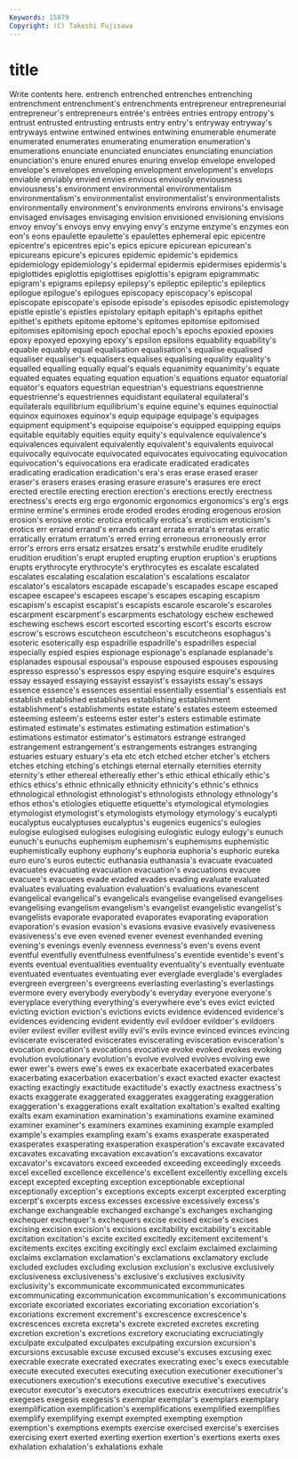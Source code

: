 ```yaml
---
Keywords: 15879 
Copyright: (C) Takeshi Fujisawa
---
```


# title

Write contents here.
 entrench entrenched entrenches entrenching entrenchment entrenchment's entrenchments
entrepreneur entrepreneurial entrepreneur's entrepreneurs entrée's entrées entries entropy entropy's entrust
entrusted entrusting entrusts entry entry's entryway entryway's entryways entwine entwined
entwines entwining enumerable enumerate enumerated enumerates enumerating enumeration enumeration's enumerations
enunciate enunciated enunciates enunciating enunciation enunciation's enure enured enures enuring
envelop envelope enveloped envelope's envelopes enveloping envelopment envelopment's envelops enviable
enviably envied envies envious enviously enviousness enviousness's environment environmental environmentalism
environmentalism's environmentalist environmentalist's environmentalists environmentally environment's environments environs environs's envisage
envisaged envisages envisaging envision envisioned envisioning envisions envoy envoy's envoys
envy envying envy's enzyme enzyme's enzymes eon eon's eons epaulette
epaulette's epaulettes ephemeral epic epicentre epicentre's epicentres epic's epics epicure
epicurean epicurean's epicureans epicure's epicures epidemic epidemic's epidemics epidemiology epidemiology's
epidermal epidermis epidermises epidermis's epiglottides epiglottis epiglottises epiglottis's epigram epigrammatic
epigram's epigrams epilepsy epilepsy's epileptic epileptic's epileptics epilogue epilogue's epilogues
episcopacy episcopacy's episcopal episcopate episcopate's episode episode's episodes episodic epistemology
epistle epistle's epistles epistolary epitaph epitaph's epitaphs epithet epithet's epithets
epitome epitome's epitomes epitomise epitomised epitomises epitomising epoch epochal epoch's
epochs epoxied epoxies epoxy epoxyed epoxying epoxy's epsilon epsilons equability
equability's equable equably equal equalisation equalisation's equalise equalised equaliser equaliser's
equalisers equalises equalising equality equality's equalled equalling equally equal's equals
equanimity equanimity's equate equated equates equating equation equation's equations equator
equatorial equator's equators equestrian equestrian's equestrians equestrienne equestrienne's equestriennes equidistant
equilateral equilateral's equilaterals equilibrium equilibrium's equine equine's equines equinoctial equinox
equinoxes equinox's equip equipage equipage's equipages equipment equipment's equipoise equipoise's
equipped equipping equips equitable equitably equities equity equity's equivalence equivalence's
equivalences equivalent equivalently equivalent's equivalents equivocal equivocally equivocate equivocated equivocates
equivocating equivocation equivocation's equivocations era eradicate eradicated eradicates eradicating eradication
eradication's era's eras erase erased eraser eraser's erasers erases erasing
erasure erasure's erasures ere erect erected erectile erecting erection erection's
erections erectly erectness erectness's erects erg ergo ergonomic ergonomics ergonomics's
erg's ergs ermine ermine's ermines erode eroded erodes eroding erogenous
erosion erosion's erosive erotic erotica erotically erotica's eroticism eroticism's erotics
err errand errand's errands errant errata errata's erratas erratic erratically
erratum erratum's erred erring erroneous erroneously error error's errors errs
ersatz ersatzes ersatz's erstwhile erudite eruditely erudition erudition's erupt erupted
erupting eruption eruption's eruptions erupts erythrocyte erythrocyte's erythrocytes es escalate
escalated escalates escalating escalation escalation's escalations escalator escalator's escalators escapade
escapade's escapades escape escaped escapee escapee's escapees escape's escapes escaping
escapism escapism's escapist escapist's escapists escarole escarole's escaroles escarpment escarpment's
escarpments eschatology eschew eschewed eschewing eschews escort escorted escorting escort's
escorts escrow escrow's escrows escutcheon escutcheon's escutcheons esophagus's esoteric esoterically
esp espadrille espadrille's espadrilles especial especially espied espies espionage espionage's
esplanade esplanade's esplanades espousal espousal's espouse espoused espouses espousing espresso
espresso's espressos espy espying esquire esquire's esquires essay essayed essaying
essayist essayist's essayists essay's essays essence essence's essences essential essentially
essential's essentials est establish established establishes establishing establishment establishment's establishments
estate estate's estates esteem esteemed esteeming esteem's esteems ester ester's
esters estimable estimate estimated estimate's estimates estimating estimation estimation's estimations
estimator estimator's estimators estrange estranged estrangement estrangement's estrangements estranges estranging
estuaries estuary estuary's eta etc etch etched etcher etcher's etchers
etches etching etching's etchings eternal eternally eternities eternity eternity's ether
ethereal ethereally ether's ethic ethical ethically ethic's ethics ethics's ethnic
ethnically ethnicity ethnicity's ethnic's ethnics ethnological ethnologist ethnologist's ethnologists ethnology
ethnology's ethos ethos's etiologies etiquette etiquette's etymological etymologies etymologist etymologist's
etymologists etymology etymology's eucalypti eucalyptus eucalyptuses eucalyptus's eugenics eugenics's eulogies
eulogise eulogised eulogises eulogising eulogistic eulogy eulogy's eunuch eunuch's eunuchs
euphemism euphemism's euphemisms euphemistic euphemistically euphony euphony's euphoria euphoria's euphoric
eureka euro euro's euros eutectic euthanasia euthanasia's evacuate evacuated evacuates
evacuating evacuation evacuation's evacuations evacuee evacuee's evacuees evade evaded evades
evading evaluate evaluated evaluates evaluating evaluation evaluation's evaluations evanescent evangelical
evangelical's evangelicals evangelise evangelised evangelises evangelising evangelism evangelism's evangelist evangelistic
evangelist's evangelists evaporate evaporated evaporates evaporating evaporation evaporation's evasion evasion's
evasions evasive evasively evasiveness evasiveness's eve even evened evener evenest
evenhanded evening evening's evenings evenly evenness evenness's even's evens event
eventful eventfully eventfulness eventfulness's eventide eventide's event's events eventual eventualities
eventuality eventuality's eventually eventuate eventuated eventuates eventuating ever everglade everglade's
everglades evergreen evergreen's evergreens everlasting everlasting's everlastings evermore every everybody
everybody's everyday everyone everyone's everyplace everything everything's everywhere eve's eves
evict evicted evicting eviction eviction's evictions evicts evidence evidenced evidence's
evidences evidencing evident evidently evil evildoer evildoer's evildoers eviler evilest
eviller evillest evilly evil's evils evince evinced evinces evincing eviscerate
eviscerated eviscerates eviscerating evisceration evisceration's evocation evocation's evocations evocative evoke
evoked evokes evoking evolution evolutionary evolution's evolve evolved evolves evolving
ewe ewer ewer's ewers ewe's ewes ex exacerbate exacerbated exacerbates
exacerbating exacerbation exacerbation's exact exacted exacter exactest exacting exactingly exactitude
exactitude's exactly exactness exactness's exacts exaggerate exaggerated exaggerates exaggerating exaggeration
exaggeration's exaggerations exalt exaltation exaltation's exalted exalting exalts exam examination
examination's examinations examine examined examiner examiner's examiners examines examining example
exampled example's examples exampling exam's exams exasperate exasperated exasperates exasperating
exasperation exasperation's excavate excavated excavates excavating excavation excavation's excavations excavator
excavator's excavators exceed exceeded exceeding exceedingly exceeds excel excelled excellence
excellence's excellent excellently excelling excels except excepted excepting exception exceptionable
exceptional exceptionally exception's exceptions excepts excerpt excerpted excerpting excerpt's excerpts
excess excesses excessive excessively excess's exchange exchangeable exchanged exchange's exchanges
exchanging exchequer exchequer's exchequers excise excised excise's excises excising excision
excision's excisions excitability excitability's excitable excitation excitation's excite excited excitedly
excitement excitement's excitements excites exciting excitingly excl exclaim exclaimed exclaiming
exclaims exclamation exclamation's exclamations exclamatory exclude excluded excludes excluding exclusion
exclusion's exclusive exclusively exclusiveness exclusiveness's exclusive's exclusives exclusivity exclusivity's excommunicate
excommunicated excommunicates excommunicating excommunication excommunication's excommunications excoriate excoriated excoriates excoriating
excoriation excoriation's excoriations excrement excrement's excrescence excrescence's excrescences excreta excreta's
excrete excreted excretes excreting excretion excretion's excretions excretory excruciating excruciatingly
exculpate exculpated exculpates exculpating excursion excursion's excursions excusable excuse excused
excuse's excuses excusing exec execrable execrate execrated execrates execrating exec's
execs executable execute executed executes executing execution executioner executioner's executioners
execution's executions executive executive's executives executor executor's executors executrices executrix
executrixes executrix's exegeses exegesis exegesis's exemplar exemplar's exemplars exemplary exemplification
exemplification's exemplifications exemplified exemplifies exemplify exemplifying exempt exempted exempting exemption
exemption's exemptions exempts exercise exercised exercise's exercises exercising exert exerted
exerting exertion exertion's exertions exerts exes exhalation exhalation's exhalations exhale
